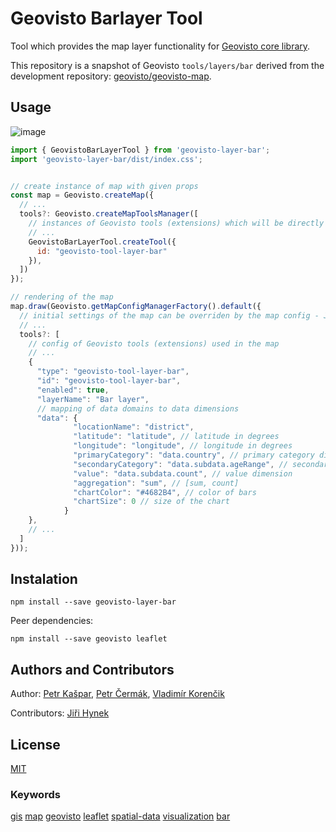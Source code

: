 # Geovisto Barlayer Tool

Tool which provides the map layer functionality for [Geovisto core library](https://github.com/geovisto/geovisto).

This repository is a snapshot of Geovisto `tools/layers/bar` derived from the development repository: [geovisto/geovisto-map](https://github.com/geovisto/geovisto-map).

## Usage

![image](https://user-images.githubusercontent.com/44326793/231517793-49dfea9d-b7bb-407f-841f-1c87c0665633.png)

```js
import { GeovistoBarLayerTool } from 'geovisto-layer-bar';
import 'geovisto-layer-bar/dist/index.css';


// create instance of map with given props
const map = Geovisto.createMap({
  // ...
  tools?: Geovisto.createMapToolsManager([
    // instances of Geovisto tools (extensions) which will be directly used in the map
    // ...
    GeovistoBarLayerTool.createTool({
      id: "geovisto-tool-layer-bar"
    }),
  ])
});

// rendering of the map
map.draw(Geovisto.getMapConfigManagerFactory().default({
  // initial settings of the map can be overriden by the map config - JSON structure providing user settings
  // ...
  tools?: [
    // config of Geovisto tools (extensions) used in the map
    // ...
    {
      "type": "geovisto-tool-layer-bar",
      "id": "geovisto-tool-layer-bar",
      "enabled": true,
      "layerName": "Bar layer",
      // mapping of data domains to data dimensions
      "data": {
			  "locationName": "district",
			  "latitude": "latitude", // latitude in degrees
			  "longitude": "longitude", // longitude in degrees
			  "primaryCategory": "data.country", // primary category dimension
			  "secondaryCategory": "data.subdata.ageRange", // secondary category dimension
			  "value": "data.subdata.count", // value dimension
			  "aggregation": "sum", // [sum, count]
			  "chartColor": "#4682B4", // color of bars
			  "chartSize": 0 // size of the chart
			}
    },
    // ...
  ]
}));
```

## Instalation

`npm install --save geovisto-layer-bar`

Peer dependencies:

`npm install --save geovisto leaflet`

## Authors and Contributors

Author: [Petr Kašpar](https://github.com/xkaspa40), [Petr Čermák](https://github.com/483005), [Vladimír Korenčik](https://github.com/froztt)

Contributors: [Jiři Hynek](https://github.com/jirka)

## License

[MIT](https://github.com/geovisto/geovisto-layer-bar/blob/master/LICENSE)

### Keywords

[gis](https://www.npmjs.com/search?q=keywords:gis) [map](https://www.npmjs.com/search?q=keywords:map) [geovisto](https://www.npmjs.com/search?q=keywords:geovisto) [leaflet](https://www.npmjs.com/search?q=keywords:leaflet) [spatial-data](https://www.npmjs.com/search?q=keywords:spatial-data) [visualization](https://www.npmjs.com/search?q=keywords:visualization) [bar](https://www.npmjs.com/search?q=keywords:bar)
